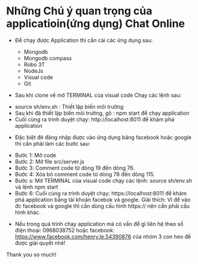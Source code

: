 
# Những Chú ý quan trọng của applicatioin(ứng dụng) Chat Online


+ Để chạy được Application thì cần cài các ứng dụng sau:
  - Mongodb
  - Mongodb compass
  - Robo 3T
  - NodeJs
  - Visual code
  - Git
 
 + Sau khi clone về mở TERMINAL của visual code Chạy các lệnh sau:
  - source sh/env.sh : Thiết lập biến môi trường
  - Sau khi đã thiết lập biến môi trường, gõ : npm start để chạy application
  - Cuối cùng ra trình duyệt chạy: http://localhost:8011 để khám phá application


 + Đặc biệt đê đăng nhập được vào ứng dụng băng facebook hoặc google thì cần phải làm các bước sau: 
  - Bước 1: Mở code
  - Bước 2: Mở file src/server.js
  - Bước 3: Comment code từ dòng 19 đến dòng 76.
  - Bước 4: Xóa bỏ comment code từ dòng 78 đến dòng 115.
  - Bước s: Mở  TERMINAL của visual code chạy các lệnh: source sh/env.sh và lệnh npm start
  - Bước 6: Cuối cùng ra trình duyệt chạy: https://localhost:8011 để khám phá application bằng tài khoản            facebok và google.
  Giải thích: Vì để vào đc facebook và google thì cần dùng cấu hình https:// nên cần phải cấu hình khác.

  + Nếu trong quá trình chạy application mà có vấn để gì liên hệ theo số điện thoại: 0968038752
    hoặc facebook: https://www.facebook.com/henry.le.54390876 của nhóm 3 con heo để được giải quyết nhé!
    

    
Thank you so much!
